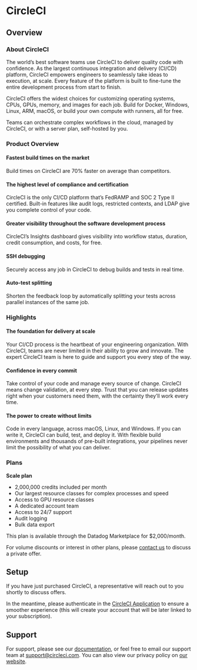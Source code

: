 # CircleCI

## Overview

### About CircleCI
The world’s best software teams use CircleCI to deliver quality code with confidence. As the largest continuous integration and delivery (CI/CD) platform, CircleCI empowers engineers to seamlessly take ideas to execution, at scale. Every feature of the platform is built to fine-tune the entire development process from start to finish.

CircleCI offers the widest choices for customizing operating systems, CPUs, GPUs, memory, and images for each job. Build for Docker, Windows, Linux, ARM, macOS, or build your own compute with runners, all for free.

Teams can orchestrate complex workflows in the cloud, managed by CircleCI, or with a server plan, self-hosted by you.

### Product Overview

#### Fastest build times on the market
Build times on CircleCI are 70% faster on average than competitors.

#### The highest level of compliance and certification
CircleCI is the only CI/CD platform that’s FedRAMP and SOC 2 Type II certified. Built-in features like audit logs, restricted contexts, and LDAP give you complete control of your code.

#### Greater visibility throughout the software development process
CircleCI’s Insights dashboard gives visibility into workflow status, duration, credit consumption, and costs, for free.

#### SSH debugging
Securely access any job in CircleCI to debug builds and tests in real time.

#### Auto-test splitting
Shorten the feedback loop by automatically splitting your tests across parallel instances of the same job.

### Highlights
#### The foundation for delivery at scale
Your CI/CD process is the heartbeat of your engineering organization. With CircleCI, teams are never limited in their ability to grow and innovate. The expert CircleCI team is here to guide and support you every step of the way.

#### Confidence in every commit
Take control of your code and manage every source of change. CircleCI means change validation, at every step. Trust that you can release updates right when your customers need them, with the certainty they’ll work every time.

#### The power to create without limits
Code in every language, across macOS, Linux, and Windows. If you can write it, CircleCI can build, test, and deploy it. With flexible build environments and thousands of pre-built integrations, your pipelines never limit the possibility of what you can deliver.

### Plans
**Scale plan**
- 2,000,000 credits included per month
- Our largest resource classes for complex processes and speed
- Access to GPU resource classes
- A dedicated account team
- Access to 24/7 support
- Audit logging
- Bulk data export

This plan is available through the Datadog Marketplace for $2,000/month.

For volume discounts or interest in other plans, please [contact us](mailto:partners@circleci.com) to discuss a private offer.



## Setup
If you have just purchased CircleCI, a representative will reach out to you shortly to discuss offers.

In the meantime, please authenticate in the [CircleCI Application](https://circleci.com/vcs-authorize/) to ensure a smoother experience (this will create your account that will be later linked to your subscription).

## Support
For support, please see our [documentation][1], or feel free to email our support team at [support@circleci.com][2]. You can also view our privacy policy on [our website][3].

[1]: https://circleci.com/docs
[2]: mailto:support@circleci.com
[3]: https://privacy.circleci.com/
